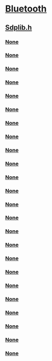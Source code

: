 # [Bluetooth](../_bltooth/index.md)
## [Sdplib.h](index.md)
### [None](../sdplib/nf-sdplib-sdpaddattributetotree.md)
### [None](../sdplib/nf-sdplib-sdpappendnodetocontainernode.md)
### [None](../sdplib/nf-sdplib-sdpcreatenodealternative.md)
### [None](../sdplib/nf-sdplib-sdpcreatenodeboolean.md)
### [None](../sdplib/nf-sdplib-sdpcreatenodeint128.md)
### [None](../sdplib/nf-sdplib-sdpcreatenodeint16.md)
### [None](../sdplib/nf-sdplib-sdpcreatenodeint32.md)
### [None](../sdplib/nf-sdplib-sdpcreatenodeint64.md)
### [None](../sdplib/nf-sdplib-sdpcreatenodeint8.md)
### [None](../sdplib/nf-sdplib-sdpcreatenodenil.md)
### [None](../sdplib/nf-sdplib-sdpcreatenodesequence.md)
### [None](../sdplib/nf-sdplib-sdpcreatenodestring.md)
### [None](../sdplib/nf-sdplib-sdpcreatenodetree.md)
### [None](../sdplib/nf-sdplib-sdpcreatenodeuint128.md)
### [None](../sdplib/nf-sdplib-sdpcreatenodeuint16.md)
### [None](../sdplib/nf-sdplib-sdpcreatenodeuint32.md)
### [None](../sdplib/nf-sdplib-sdpcreatenodeuint64.md)
### [None](../sdplib/nf-sdplib-sdpcreatenodeuint8.md)
### [None](../sdplib/nf-sdplib-sdpcreatenodeurl.md)
### [None](../sdplib/nf-sdplib-sdpcreatenodeuuid128.md)
### [None](../sdplib/nf-sdplib-sdpcreatenodeuuid16.md)
### [None](../sdplib/nf-sdplib-sdpcreatenodeuuid32.md)
### [None](../sdplib/nf-sdplib-sdpfindattributeintree.md)
### [None](../sdplib/nf-sdplib-sdpfreetree.md)
